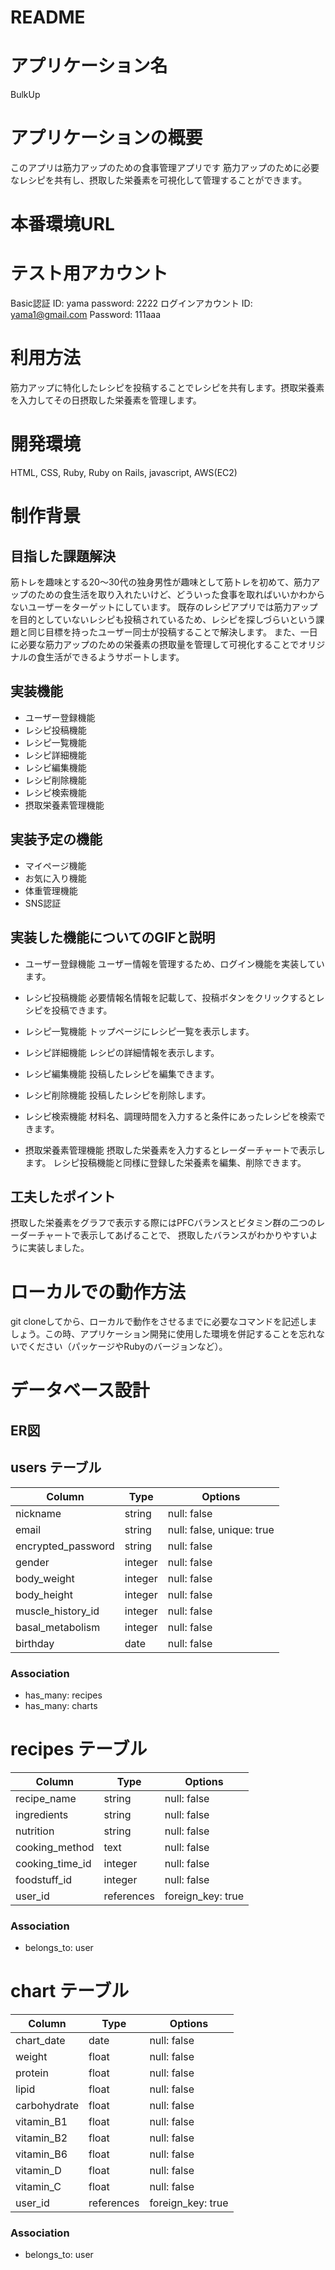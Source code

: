 # README

# アプリケーション名
  BulkUp
  
# アプリケーションの概要
  このアプリは筋力アップのための食事管理アプリです
  筋力アップのために必要なレシピを共有し、摂取した栄養素を可視化して管理することができます。

# 本番環境URL
  
# テスト用アカウント
  Basic認証
  ID: yama
  password: 2222
  ログインアカウント
  ID: yama1@gmail.com
  Password: 111aaa
  
# 利用方法
  筋力アップに特化したレシピを投稿することでレシピを共有します。摂取栄養素を入力してその日摂取した栄養素を管理します。

#  開発環境
  HTML, CSS, Ruby, Ruby on Rails, javascript, AWS(EC2)

# 制作背景
## 目指した課題解決
  筋トレを趣味とする20〜30代の独身男性が趣味として筋トレを初めて、筋力アップのための食生活を取り入れたいけど、どういった食事を取ればいいかわからないユーザーをターゲットにしています。
  既存のレシピアプリでは筋力アップを目的としていないレシピも投稿されているため、レシピを探しづらいという課題と同じ目標を持ったユーザー同士が投稿することで解決します。
  また、一日に必要な筋力アップのための栄養素の摂取量を管理して可視化することでオリジナルの食生活ができるようサポートします。

## 実装機能
- ユーザー登録機能
- レシピ投稿機能
- レシピ一覧機能
- レシピ詳細機能
- レシピ編集機能
- レシピ削除機能
- レシピ検索機能
- 摂取栄養素管理機能

## 実装予定の機能
- マイページ機能
- お気に入り機能
- 体重管理機能
- SNS認証
  
## 実装した機能についてのGIFと説明
- ユーザー登録機能
  ユーザー情報を管理するため、ログイン機能を実装しています。
  
- レシピ投稿機能
  必要情報名情報を記載して、投稿ボタンをクリックするとレシピを投稿できます。
  
- レシピ一覧機能
  トップページにレシピ一覧を表示します。
  
- レシピ詳細機能
  レシピの詳細情報を表示します。
  
- レシピ編集機能
  投稿したレシピを編集できます。
  
- レシピ削除機能
  投稿したレシピを削除します。
  
- レシピ検索機能
  材料名、調理時間を入力すると条件にあったレシピを検索できます。
  
- 摂取栄養素管理機能
  摂取した栄養素を入力するとレーダーチャートで表示します。
  レシピ投稿機能と同様に登録した栄養素を編集、削除できます。
  

##  工夫したポイント
  摂取した栄養素をグラフで表示する際にはPFCバランスとビタミン群の二つのレーダーチャートで表示してあげることで、
  摂取したバランスがわかりやすいように実装しました。



# ローカルでの動作方法
  git cloneしてから、ローカルで動作をさせるまでに必要なコマンドを記述しましょう。この時、アプリケーション開発に使用した環境を併記することを忘れないでください（パッケージやRubyのバージョンなど）。

# データベース設計
## ER図 

## users テーブル

| Column             | Type    | Options                   |
| ------------------ | ------- | ------------------------- |
| nickname           | string  | null: false               |
| email              | string  | null: false, unique: true |
| encrypted_password | string  | null: false               |
| gender             | integer | null: false               |
| body_weight        | integer | null: false               |
| body_height        | integer | null: false               |
| muscle_history_id  | integer | null: false               |
| basal_metabolism   | integer | null: false               |
| birthday           | date    | null: false               |

### Association

- has_many: recipes
- has_many: charts

# recipes テーブル

| Column                 | Type       | Options           |
| ---------------------- | ---------- | ----------------- |
| recipe_name            | string     | null: false       |
| ingredients            | string     | null: false       |
| nutrition              | string     | null: false       |
| cooking_method         | text       | null: false       |
| cooking_time_id        | integer    | null: false       |
| foodstuff_id           | integer    | null: false       |
| user_id                | references | foreign_key: true |

### Association

- belongs_to: user

# chart テーブル
| Column       | Type       | Options           |
| -------------| ---------- | ----------------- |
| chart_date   | date       | null: false       |
| weight       | float      | null: false       |
| protein      | float      | null: false       |
| lipid        | float      | null: false       |
| carbohydrate | float      | null: false       |
| vitamin_B1   | float      | null: false       |
| vitamin_B2   | float      | null: false       | 
| vitamin_B6   | float      | null: false       |
| vitamin_D    | float      | null: false       |
| vitamin_C    | float      | null: false       |
| user_id      | references | foreign_key: true |

### Association
- belongs_to: user
